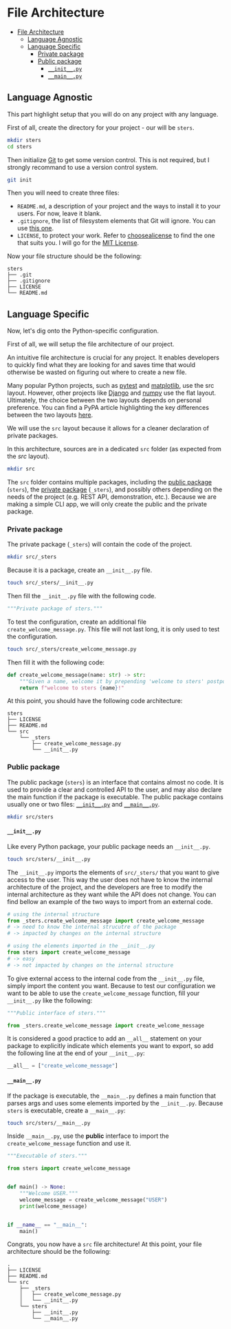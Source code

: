 # File Architecture

- [File Architecture](#file-architecture)
  - [Language Agnostic](#language-agnostic)
  - [Language Specific](#language-specific)
    - [Private package](#private-package)
    - [Public package](#public-package)
      - [`__init__.py`](#__init__py)
      - [`__main__.py`](#__main__py)

## Language Agnostic

This part highlight setup that you will do on any project with any language.

First of all, create the directory for your project - our will be `sters`.

```sh
mkdir sters
cd sters
```

Then initialize [Git](https://git-scm.com/) to get some version control.
This is not required, but I strongly recommand to use a version control system.

```sh
git init
```

Then you will need to create three files:

- `README.md`, a description of your project and the ways to install it to your users. For now, leave it blank.
- `.gitignore`, the list of filesystem elements that Git will ignore. You can use [this one](https://github.com/github/gitignore/blob/main/Python.gitignore).
- `LICENSE`, to protect your work. Refer to [choosealicense](https://choosealicense.com/) to find the one that suits you. I will go for the [MIT License](https://mit-license.org/).

Now your file structure should be the following:

```tree
sters
├── .git
├── .gitignore
├── LICENSE
└── README.md
```

## Language Specific

Now, let's dig onto the Python-specific configuration.

First of all, we will setup the file architecture of our project.

An intuitive file architecture is crucial for any project.
It enables developers to quickly find what they are looking for and saves time that would otherwise be wasted on figuring out where to create a new file.

Many popular Python projects, such as [pytest](https://github.com/pytest-dev/pytest) and [matplotlib](https://github.com/matplotlib/matplotlib), use the src layout.
However, other projects like [Django](https://github.com/django/django) and [numpy](https://github.com/numpy/numpy/tree/main) use the flat layout.
Ultimately, the choice between the two layouts depends on personal preference.
You can find a PyPA article highlighting the key differences between the two layouts [here](https://packaging.python.org/en/latest/discussions/src-layout-vs-flat-layout/).

We will use the `src` layout because it allows for a cleaner declaration of private packages.

In this architecture, sources are in a dedicated `src` folder (as expected from the *src* layout).

```sh
mkdir src
```

The `src` folder contains multiple packages, including the [public package](#public-package) (`sters`), the [private package](#private-package) (`_sters`), and possibly others depending on the needs of the project (e.g. REST API, demonstration, etc.).
Because we are making a simple CLI app, we will only create the public and the private package.

### Private package

The private package (`_sters`) will contain the code of the project.

```sh
mkdir src/_sters
```

Because it is a package, create an `__init__.py` file.

```sh
touch src/_sters/__init__.py
```

Then fill the `__init__.py` file with the following code.

```py
"""Private package of sters."""
```

To test the configuration, create an additional file `create_welcome_message.py`.
This file will not last long, it is only used to test the configuration.

```sh
touch src/_sters/create_welcome_message.py
```

Then fill it with the following code:

```py
def create_welcome_message(name: str) -> str:
    """Given a name, welcome it by prepending 'welcome to sters' postponing '!'."""
    return f"welcome to sters {name}!"
```

At this point, you should have the following code architecture:

```tree
sters
├── LICENSE
├── README.md
└── src
    └── _sters
        ├── create_welcome_message.py
        └── __init__.py
```

### Public package

The public package (`sters`) is an interface that contains almost no code.
It is used to provide a clear and controlled API to the user, and may also declare the main function if the package is executable.
The public package contains usually one or two files: [`__init__.py`](#__init__py) and [`__main__.py`](#__main__py).

```sh
mkdir src/sters
```

#### `__init__.py`

Like every Python package, your public package needs an `__init__.py`.

```sh
touch src/sters/__init__.py
```

The `__init__.py` imports the elements of `src/_sters/` that you want to give access to the user.
This way the user does not have to know the internal architecture of the project, and the developers are free to modify the internal architecture as they want while the API does not change.
You can find bellow an example of the two ways to import from an external code.

 ```py
# using the internal structure
from _sters.create_welcome_message import create_welcome_message
# -> need to know the internal strucutre of the package
# -> impacted by changes on the internal structure

# using the elements imported in the __init__.py 
from sters import create_welcome_message
# -> easy
# -> not impacted by changes on the internal structure
```

To give external access to the internal code from the `__init__.py` file, simply import the content you want.
Because to test our configuration we want to be able to use the `create_welcome_message` function, fill your `__init__.py` like the following:

```py
"""Public interface of sters."""

from _sters.create_welcome_message import create_welcome_message
```

It is considered a good practice to add an `__all__` statement on your package to explicitly indicate which elements you want to export, so add the following line at the end of your `__init__.py`:

```py
__all__ = ["create_welcome_message"]
```

#### `__main__.py`

If the package is executable, the `__main__.py` defines a main function that parses args and uses some elements imported by the `__init__.py`.
Because `sters` is executable, create a `__main__.py`:

```sh
touch src/sters/__main__.py
```

Inside `__main__.py`, use the **public** interface to import the `create_welcome_message` function and use it.

```py
"""Executable of sters."""

from sters import create_welcome_message


def main() -> None:
    """Welcome USER."""
    welcome_message = create_welcome_message("USER")
    print(welcome_message)


if __name__ == "__main__":
    main()
```

Congrats, you now have a `src` file architecture!
At this point, your file architecture should be the following:

```tree
.
├── LICENSE
├── README.md
└── src
    ├── _sters
    │   ├── create_welcome_message.py
    │   └── __init__.py
    └── sters
        ├── __init__.py
        └── __main__.py
```
